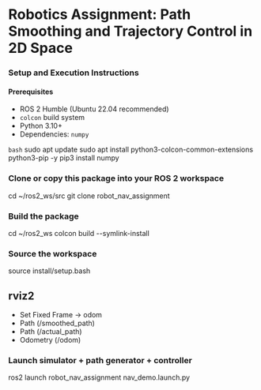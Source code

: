 # Robotics Assignment: Path Smoothing and Trajectory Control in 2D Space

### Setup and Execution Instructions

#### Prerequisites
- ROS 2 Humble (Ubuntu 22.04 recommended)
- `colcon` build system
- Python 3.10+
- Dependencies: `numpy`

```bash```
sudo apt update
sudo apt install python3-colcon-common-extensions python3-pip -y
pip3 install numpy

### Clone or copy this package into your ROS 2 workspace
cd ~/ros2_ws/src
git clone <this-repo-url> robot_nav_assignment

### Build the package
cd ~/ros2_ws
colcon build --symlink-install

### Source the workspace
source install/setup.bash
## rviz2
- Set Fixed Frame → odom
- Path (/smoothed_path)
- Path (/actual_path)
- Odometry (/odom)

### Launch simulator + path generator + controller
ros2 launch robot_nav_assignment nav_demo.launch.py
